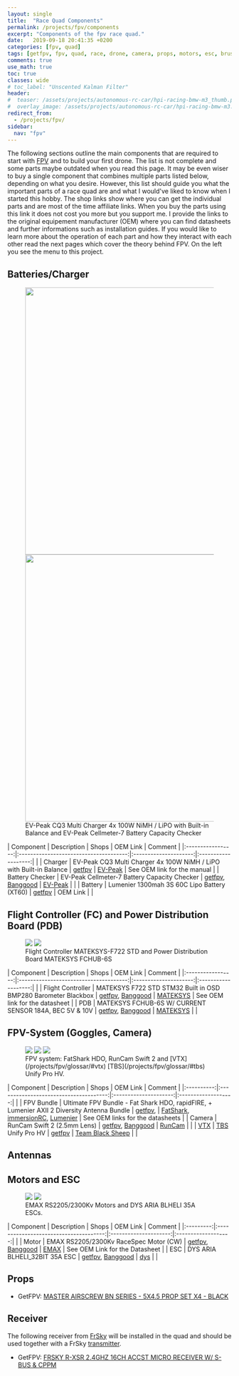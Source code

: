 ```yaml
---
layout: single
title:  "Race Quad Components"
permalink: /projects/fpv/components
excerpt: "Components of the fpv race quad."
date:   2019-09-18 20:41:35 +0200
categories: [fpv, quad]
tags: [getfpv, fpv, quad, race, drone, camera, props, motors, esc, brushless, goggles]
comments: true
use_math: true
toc: true
classes: wide
# toc_label: "Unscented Kalman Filter"
header:
#  teaser: /assets/projects/autonomous-rc-car/hpi-racing-bmw-m3_thumb.png
#  overlay_image: /assets/projects/autonomous-rc-car/hpi-racing-bmw-m3.png
redirect_from:
  - /projects/fpv/
sidebar:
  nav: "fpv"
---
```


The following sections outline the main components that are required to start with [FPV](/projects/fpv/glossar/#fpv) 
and to build your first drone. The list is not complete and some parts maybe outdated when you read this page.
It may be even wiser to buy a single component that combines multiple parts listed below, depending on what you desire.
However, this list should guide you what the important parts of a race quad are and what I would've liked to know
when I started this hobby. The shop links show where you can get the individual parts and are most of the time affiliate links. When you buy the parts using this link it does not cost you more but you support me. I provide the links to 
the original equipement manufacturer (OEM) where you can find datasheets and further informations such as installation guides. If you would like to learn more about the operation of each part and how they interact with each other read
the next pages which cover the theory behind FPV. On the left you see the menu to this project.


## Batteries/Charger

<figure class="third">
    <a href="/assets/collections/fpv/components/ev-peak-cq3-4x-100w-lead_2.jpg"><img src="/assets/collections/fpv/components/ev-peak-cq3-4x-100w-lead_2.jpg" width="600"></a>
    <a href="/assets/collections/fpv/components/ev-peak-cellmeter-7-battery-capacity-checker.jpg"><img src="/assets/collections/fpv/components/ev-peak-cellmeter-7-battery-capacity-checker.jpg" width="600"></a>
    <figcaption>EV-Peak CQ3 Multi Charger 4x 100W NiMH / LiPO with Built-in Balance and EV-Peak Cellmeter-7 Battery Capacity Checker</figcaption>
</figure>

| Component         | Description                            | Shops                 | OEM Link            | Comment |
|:-----------------:|:--------------------------------------:|:---------------------:|:-------------------:|         |
| Charger           | EV-Peak CQ3 Multi Charger 4x 100W NiMH / LiPO with Built-in Balance | [getfpv](https://www.getfpv.com/ev-peak-cq3-multi-charger-4x-100w-nimh-lipo-with-built-in-balance.html?cmid=eHZ3Y2tBWGYrQWM9&afid=TVZmU1BzYnlObnc9&ats=WDA0ZG1qK1ZCcW89)  | [EV-Peak](https://www.ev-peak.com/prodcuts-item/ev-peak-cq3/) | See OEM link for the manual | 
| Battery Checker   | EV-Peak Cellmeter-7 Battery Capacity Checker | [getfpv](https://www.getfpv.com/ev-peak-cellmeter-7-battery-capacity-checker.html?cmid=eHZ3Y2tBWGYrQWM9&afid=TVZmU1BzYnlObnc9&ats=WDA0ZG1qK1ZCcW89), [Banggood](https://www.banggood.com/CellMeter-7-Battery-Capacity-Checker-Tester-LiPo-LiFe-Li-ion-NiMH-NiCd-p-85223.html?rmmds=search&cur_warehouse=CN&p=GQ230138854743201909&custlinkid=609282) | [EV-Peak](http://www.ev-peak.com.hk/page179?product_id=2404) |  |
| Battery        | Lumenier 1300mah 3S 60C Lipo Battery (XT60) | [getfpv](https://www.getfpv.com/lumenier-1300mah-3s-60c-lipo-battery-xt60.html?cmid=eHZ3Y2tBWGYrQWM9&afid=TVZmU1BzYnlObnc9&ats=WDA0ZG1qK1ZCcW89) | OEM Link |    |


## Flight Controller (FC) and Power Distribution Board (PDB)

<figure class="half">
    <a href="/assets/collections/fpv/components/mateksys-F722-STD.jpg"><img src="/assets/collections/fpv/components/mateksys-F722-STD.jpg"></a>
    <a href="/assets/collections/fpv/components/mateksys-fchub-6s.jpg"><img src="/assets/collections/fpv/components/mateksys-fchub-6s.jpg"></a>
    <figcaption>Flight Controller MATEKSYS-F722 STD and Power Distribution Board MATEKSYS FCHUB-6S</figcaption>
</figure>

| Component         | Description                            | Shops                 | OEM Link            | Comment |
|:-----------------:|:--------------------------------------:|:---------------------:|:-------------------:|         |
| Flight Controller | MATEKSYS F722 STD STM32 Built in OSD BMP280 Barometer Blackbox | [getfpv](https://www.getfpv.com/matek-systems-f722-std-flight-controller-w-f7-32k-gyro-bfosd-barometer.html?cmid=eHZ3Y2tBWGYrQWM9&afid=TVZmU1BzYnlObnc9&ats=WDA0ZG1qK1ZCcW89), [Banggood](https://www.banggood.com/Matek-Systems-F722-STD-STM32F722-Flight-Controller-Built-in-OSD-BMP280-Barometer-Blackbox-for-RC-Drone-p-1225166.html?rmmds=myorder&cur_warehouse=UK&p=GQ230138854743201909&custlinkid=604567)  | [MATEKSYS](http://www.mateksys.com/?portfolio=f722-std) | See OEM link for the datasheet | 
| PDB       | MATEKSYS FCHUB-6S W/ CURRENT SENSOR 184A, BEC 5V & 10V | [getfpv](https://www.getfpv.com/matek-fchub-6s-pdb.html?cmid=eHZ3Y2tBWGYrQWM9&afid=TVZmU1BzYnlObnc9&ats=WDA0ZG1qK1ZCcW89), [Banggood](https://www.banggood.com/Matek-FCHUB-6S-Hub-Power-Distribution-Board-5V-10V-BEC-Built-in-184A-Current-Sensor-p-1147591.html?rmmds=myorder&cur_warehouse=CN&p=GQ230138854743201909&custlinkid=604638) | [MATEKSYS](http://www.mateksys.com/?portfolio=fchub-6s#tab-id-1) |  |


## FPV-System (Goggles, Camera)

<figure class="third">
    <a href="/assets/collections/fpv/components/ultimate-fatshark-hdo-antenna-bundle.jpg"><img src="/assets/collections/fpv/components/ultimate-fatshark-hdo-antenna-bundle.jpg"></a>
    <a href="/assets/collections/fpv/components/runcam-swift-2.jpg"><img src="/assets/collections/fpv/components/runcam-swift-2.jpg"></a>
  <a href="/assets/collections/fpv/components/tbs-unify-pro-hv.jpg"><img src="/assets/collections/fpv/components/tbs-unify-pro-hv.jpg"></a>
    <figcaption>FPV system: FatShark HDO, RunCam Swift 2 and [VTX](/projects/fpv/glossar/#vtx) [TBS](/projects/fpv/glossar/#tbs) Unify Pro HV.</figcaption>
</figure>

| Component  | Description                            | Shops                 | OEM Link            | Comment |
|:----------:|:--------------------------------------:|:---------------------:|:-------------------:|         |
| FPV Bundle | Ultimate FPV Bundle - Fat Shark HDO, rapidFIRE, + Lumenier AXII 2 Diversity Antenna Bundle | [getfpv](https://www.getfpv.com/ultimate-fpv-bundle.html?cmid=eHZ3Y2tBWGYrQWM9&afid=TVZmU1BzYnlObnc9&ats=WDA0ZG1qK1ZCcW89),  | [FatShark](https://www.fatshark.com/product/hdo-fpv-goggles/), [immersionRC](https://www.immersionrc.com/fpv-products/rapidfire/), [Lumenier](https://www.lumenier.com/products/antennas)  | See OEM links for the datasheets | 
| Camera       | RunCam Swift 2 (2.5mm Lens)          | [getfpv](https://www.getfpv.com/runcam-swift-2-2-5mm-lens-orange.html?cmid=eHZ3Y2tBWGYrQWM9&afid=TVZmU1BzYnlObnc9&ats=WDA0ZG1qK1ZCcW89), [Banggood](https://www.banggood.com/RunCam-Swift-2-13-CCD-PAL-Micro-Camera-FOV-130150165-Degree-2_5mm2_3mm2_1mm-Integrated-OSD-MIC-p-1118948.html?rmmds=myorder&ID=226517043&cur_warehouse=UK&p=GQ230138854743201909&custlinkid=604623) | [RunCam](https://shop.runcam.com/runcam-swift-2/) |  |
| [VTX](/projects/fpv/glossar/#vtx) | [TBS](/projects/fpv/glossar/#tbs) Unify Pro HV  | [getfpv](/) | [Team Black Sheep](https://www.team-blacksheep.com/tbs-unify-pro-manual-de.pdf) |  |


## Antennas

## Motors and ESC

<figure class="half">
    <a href="/assets/collections/fpv/components/emax-rs2205.jpg"><img src="/assets/collections/fpv/components/emax-rs2205.jpg"></a>
    <a href="/assets/collections/fpv/components/dys-aria-35a-esc.jpg"><img src="/assets/collections/fpv/components/dys-aria-35a-esc.jpg"></a>
    <figcaption>EMAX RS2205/2300Kv Motors and DYS ARIA BLHELI 35A ESCs.</figcaption>
</figure>

| Component | Description                            | Shops                 | OEM Link            | Comment |
|:---------:|:--------------------------------------:|:---------------------:|:-------------------:|         |
| Motor     | EMAX RS2205/2300Kv RaceSpec Motor (CW) | [getfpv](https://www.getfpv.com/emax-rs2205-2300kv-racespec-motor-cw.html?cmid=eHZ3Y2tBWGYrQWM9&afid=TVZmU1BzYnlObnc9&ats=WDA0ZG1qK1ZCcW89), [Banggood](https://www.banggood.com/4X-Emax-RS2205-2300-Racing-Edition-CWCCW-Motor-For-FPV-Multicopter-p-1032857.html?rmmds=myorder&cur_warehouse=CN&p=GQ230138854743201909&custlinkid=604589) | [EMAX](https://emaxmodel.com/emax-rs2205-racespec-motor.html)  | See OEM Link for the Datasheet | 
| ESC       | DYS ARIA BLHELI_32BIT 35A ESC          | [getfpv](https://www.getfpv.com/dys-aria-blheli-32bit-35a-esc.html?cmid=eHZ3Y2tBWGYrQWM9&afid=TVZmU1BzYnlObnc9&ats=WDA0ZG1qK1ZCcW89), [Banggood](https://www.banggood.com/4X-DYS-Aria-BLHeli_32bit-35A-35amp-Brushless-ESC-3-6S-Dshot1200-Ready-Built-in-Current-Meter-Sensor-p-1187402.html?rmmds=myorder&cur_warehouse=CN&p=GQ230138854743201909&custlinkid=604595) | [dys](http://www.dys.hk/product/ARIA%2035A.html) |  |


## Props

- GetFPV: [MASTER AIRSCREW BN SERIES - 5X4.5 PROP SET X4 - BLACK](https://www.getfpv.com/master-airscrew-bn-series-5x4-5-prop-set-x4-black.html?cmid=eHZ3Y2tBWGYrQWM9&afid=TVZmU1BzYnlObnc9&ats=WDA0ZG1qK1ZCcW89)

## Receiver

The following receiver from [FrSky](/projects/fpv/fpv-glossar/#frsky) will be installed in the quad and should be used together with a FrSky [transmitter](/projects/fpv/fpv-glossar/#transmitter).
- GetFPV: [FRSKY R-XSR 2.4GHZ 16CH ACCST MICRO RECEIVER W/ S-BUS & CPPM](https://www.getfpv.com/frsky-r-xsr-2-4ghz-16ch-accst-micro-receiver-w-s-bus-cppm.html?cmid=eHZ3Y2tBWGYrQWM9&afid=TVZmU1BzYnlObnc9&ats=WDA0ZG1qK1ZCcW89)

